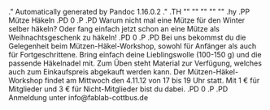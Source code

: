 .\" Automatically generated by Pandoc 1.16.0.2
.\"
.TH "" "" "" "" ""
.hy
.PP
Mütze Häkeln
.PD 0
.P
.PD
Warum nicht mal eine Mütze für den Winter selber häkeln?
Oder fang einfach jetzt schon an eine Mütze als Weihnachtsgeschenk zu
häkeln!
.PD 0
.P
.PD
Bei uns bekommst du die Gelegenheit beim Mützen\-Häkel\-Workshop, sowohl
für Anfänger als auch für Fortgeschrittene.
Bring einfach deine Lieblingswolle (100\-150 g) und die passende
Häkelnadel mit.
Zum Üben steht Material zur Verfügung, welches auch zum Einkaufspreis
abgekauft werden kann.
Der Mützen\-Häkel\-Workshop findet am Mittwoch den 4.11.12 von 17 bis 19
Uhr statt.
Mit 1 € für Mitglieder und 3 € für Nicht\-Mitglieder bist du dabei.
.PD 0
.P
.PD
Anmeldung unter info\@fablab\-cottbus.de
